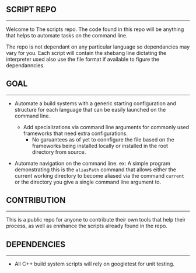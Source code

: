 ## SCRIPT REPO
---- 
Welcome to The scripts repo. The code found in this repo will be anything that
helps to automate tasks on the command line. 

The repo is not dependant on any particular language so dependancies may vary 
for you. Each script will contain the shebang line dictating the interpreter 
used also use the file format if available to figure the dependanncies. 

## GOAL
----
- Automate a build systems with a generic starting configuration and structure 
for each language that can be easily launched on the command line.
    - Add specializations via command line arguments for commonly used frameworks
    that need extra configurations. 
        - No garuantees as of yet to connfigure the file based on the frameworks
        being installed locally or installed in the root directory from source. 

- Automate navigation on the command line. 
    ex: A simple program demonstrating this is the `aliasPath` command that allows 
    either the current working directory to become aliased via the command `current`
    or the directory you give a single command line argument to. 

## CONTRIBUTION
----
This is a public repo for anyone to contribute their own tools that help their 
process, as well as ennhance the scripts already found in the repo.

## DEPENDENCIES
---- 
- All C++ build system scripts will rely on googletest for unit testing.



